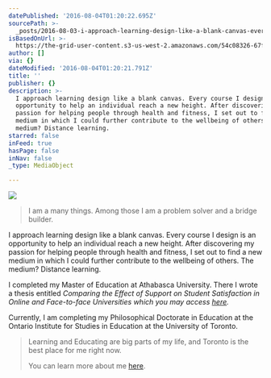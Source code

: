 ```yaml
---
datePublished: '2016-08-04T01:20:22.695Z'
sourcePath: >-
  _posts/2016-08-03-i-approach-learning-design-like-a-blank-canvas-every-course.md
isBasedOnUrl: >-
  https://the-grid-user-content.s3-us-west-2.amazonaws.com/54c08326-67fa-4e1d-ab19-b443e7031c54.jpg
author: []
via: {}
dateModified: '2016-08-04T01:20:21.791Z'
title: ''
publisher: {}
description: >-
  I approach learning design like a blank canvas. Every course I design is an
  opportunity to help an individual reach a new height. After discovering my
  passion for helping people through health and fitness, I set out to find a new
  medium in which I could further contribute to the wellbeing of others. The
  medium? Distance learning.
starred: false
inFeed: true
hasPage: false
inNav: false
_type: MediaObject

---
```

![](https://the-grid-user-content.s3-us-west-2.amazonaws.com/54c08326-67fa-4e1d-ab19-b443e7031c54.jpg)

> I am a many things. Among those I am a problem solver and a bridge builder.

I approach learning design like a blank canvas. Every course I design is an opportunity to help an individual reach a new height. After discovering my passion for helping people through health and fitness, I set out to find a new medium in which I could further contribute to the wellbeing of others. The medium? Distance learning.

I completed my Master of Education at Athabasca University. There I wrote a thesis entitled _Comparing the Effect of Support on Student Satisfaction in Online and Face-to-face Universities which you may access [here][0]._

Currently, I am completing my Philosophical Doctorate in Education at the Ontario Institute for Studies in Education at the University of Toronto.

> Learning and Educating are big parts of my life, and Toronto is the best place for me right now.
> 
> You can learn more about me [here][1].



[0]: https://dt.athabascau.ca/jspui/bitstream/10791/43/5/Despres-Bedward%2c%20Antoine%20Thesis%20Document.pdf "Thesis"
[1]: www.linkedin.com/in/antoinebedward "LinkedIn"